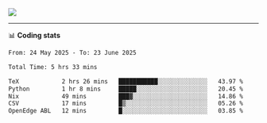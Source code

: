 <picture>
  <source
  srcset="https://github-readme-stats.vercel.app/api?username=sant0s12&show_icons=true&theme=dark"
  media="(prefers-color-scheme: dark)"
  />
  <source
  srcset="https://github-readme-stats.vercel.app/api?username=sant0s12&show_icons=true"
  media="(prefers-color-scheme: light)"
  />
  <img src="https://github-readme-stats.vercel.app/api?username=sant0s12&show_icons=true" />
</picture>

---

📊 **Coding stats**

<!--START_SECTION:waka-->

```txt
From: 24 May 2025 - To: 23 June 2025

Total Time: 5 hrs 33 mins

TeX            2 hrs 26 mins   ███████████░░░░░░░░░░░░░░   43.97 %
Python         1 hr 8 mins     █████░░░░░░░░░░░░░░░░░░░░   20.45 %
Nix            49 mins         ███▓░░░░░░░░░░░░░░░░░░░░░   14.86 %
CSV            17 mins         █▒░░░░░░░░░░░░░░░░░░░░░░░   05.26 %
OpenEdge ABL   12 mins         █░░░░░░░░░░░░░░░░░░░░░░░░   03.85 %
```

<!--END_SECTION:waka-->
